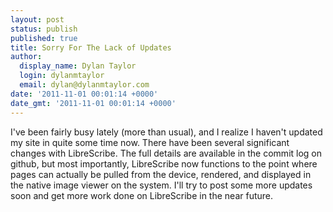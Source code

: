 ```yaml
---
layout: post
status: publish
published: true
title: Sorry For The Lack of Updates
author:
  display_name: Dylan Taylor
  login: dylanmtaylor
  email: dylan@dylanmtaylor.com
date: '2011-11-01 00:01:14 +0000'
date_gmt: '2011-11-01 00:01:14 +0000'
---
```

<p>I've been fairly busy lately (more than usual), and I realize I haven't updated my site in quite some time now. There have been several significant changes with LibreScribe. The full details are available in the commit log on github, but most importantly, LibreScribe now functions to the point where pages can actually be pulled from the device, rendered, and displayed in the native image viewer on the system. I'll try to post some more updates soon and get more work done on LibreScribe in the near future.</p>
